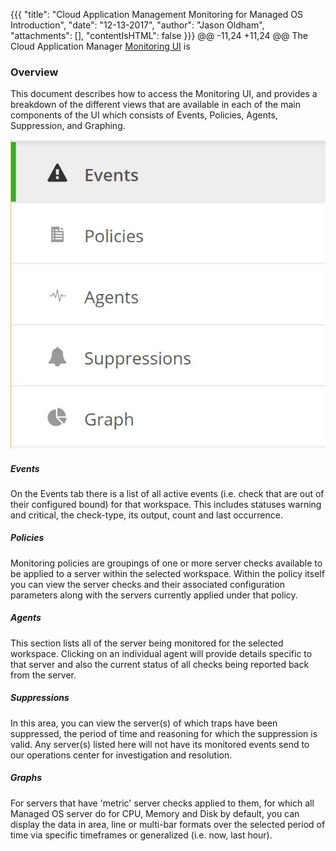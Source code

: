 {{{
   "title": "Cloud Application Management Monitoring for Managed OS Introduction",
   "date": "12-13-2017",
   "author": "Jason Oldham",
   "attachments": [],
   "contentIsHTML": false
 }}}
 @@ -11,24 +11,24 @@ The Cloud Application Manager [Monitoring UI](https://monitoring.cam.ctl.io) is
 
 
### Overview
This document describes how to access the Monitoring UI, and provides a breakdown of the different views that are available in each of the main components of the UI which consists of Events, Policies, Agents, Suppression, and Graphing.
 
![MonitoringLeftNavScreenShot](../../images/MonitoringLeftNavScreenShot121317.JPG)
  
##### Events
On the Events tab there is a list of all active events (i.e. check that are out of their configured bound) for that workspace.  This includes statuses warning and critical, the check-type, its output, count and last occurrence.
 
##### Policies
Monitoring policies are groupings of one or more server checks available to be applied to a server within the selected workspace. Within the policy itself you can view the server checks and their associated configuration parameters along with the servers currently applied under that policy. 

##### Agents
This section lists all of the server being monitored for the selected workspace. Clicking on an individual agent will provide details specific to that server and also the current status of all checks being reported back from the server.  

##### Suppressions
In this area, you can view the server(s) of which traps have been suppressed, the period of time and reasoning for which the suppression is valid. Any server(s) listed here will not have its monitored events send to our operations center for investigation and resolution.  
 
##### Graphs
For servers that have 'metric' server checks applied to them, for which all Managed OS server do for CPU, Memory and Disk by default, you can display the data in area, line or multi-bar formats over the selected period of time via specific timeframes or generalized (i.e. now, last hour).
 
